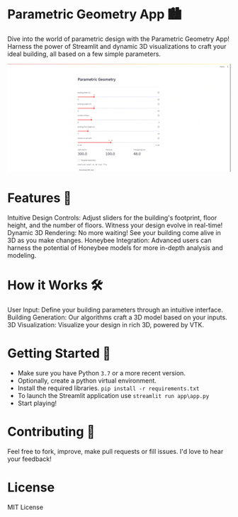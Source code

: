 # Parametric Geometry App 🏙️
Dive into the world of parametric design with the Parametric Geometry App! Harness the power of Streamlit and dynamic 3D visualizations to craft your ideal building, all based on a few simple parameters.

<img src="docs\img\gif_demo.gif">

# Features 🌟
Intuitive Design Controls: Adjust sliders for the building's footprint, floor height, and the number of floors. Witness your design evolve in real-time!
Dynamic 3D Rendering: No more waiting! See your building come alive in 3D as you make changes.
Honeybee Integration: Advanced users can harness the potential of Honeybee models for more in-depth analysis and modeling.
# How it Works 🛠️
User Input: Define your building parameters through an intuitive interface.
Building Generation: Our algorithms craft a 3D model based on your inputs.
3D Visualization: Visualize your design in rich 3D, powered by VTK.
# Getting Started 🚀
- Make sure you have Python `3.7` or a more recent version.
- Optionally, create a python virtual environment.
- Install the required libraries. `pip install -r requirements.txt`
- To launch the Streamlit application use `streamlit run app\app.py`
- Start playing!

# Contributing 🤝
Feel free to fork, improve, make pull requests or fill issues. I'd love to hear your feedback!

# License
MIT License
